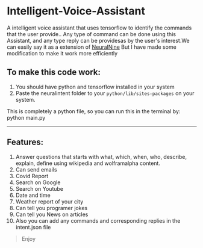 # Intelligent-Voice-Assistant
A intelligent voice assistant that uses tensorflow to identify the commands that the user provide.. Any type of command can be done using this Assistant, and any type reply can be providesas by the user's interest.We can easily say it as a extension of [NeuralNine](https://github.com/NeuralNine/neuralintents.git "Neuralintent github page") But I have made some modification to make it work more efficiently

## To make this code work:
1. You should have python and tensorflow installed in your system
2. Paste the neuralintent folder to your `python/lib/sites-packages` on your system.

This is completely a python file, so you can run this in the terminal by: python main.py

---

## Features:
1. Answer questions that starts with what, which, when, who, describe, explain, define using wikipedia and wolframalpha content.
2. Can send emails
3. Covid Report
4. Search on Google
5. Search on Youtube
6. Date and time
7. Weather report of your city
8. Can tell you programer jokes
9. Can tell you News on articles
10. Also you can add any commands and corresponding replies in the intent.json file

>Enjoy
